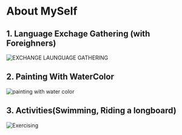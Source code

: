 # About MySelf

## 1. Language Exchage Gathering (with Foreighners)
![EXCHANGE LAUNGUAGE GATHERING](https://user-images.githubusercontent.com/69743938/172278218-0a715da5-46c4-4cd7-b9b4-cbb410861ad1.jpg)

## 2. Painting With WaterColor
![painting with water color](https://user-images.githubusercontent.com/69743938/172278287-57731016-0cf6-4c1a-a835-3be0d0a7d61e.jpg)

## 3. Activities(Swimming, Riding a longboard)
![Exercising](https://user-images.githubusercontent.com/69743938/172278375-44aba426-aff8-4bcd-8984-e6c2fe5ccddd.jpg)

